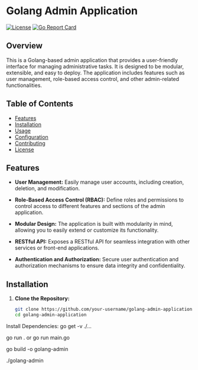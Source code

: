 # Golang Admin Application

[![License](https://img.shields.io/badge/license-MIT-blue.svg)](LICENSE)
[![Go Report Card](https://goreportcard.com/badge/github.com/your-username/golang-admin-application)](https://goreportcard.com/report/github.com/your-username/golang-admin-application)

## Overview

This is a Golang-based admin application that provides a user-friendly interface for managing administrative tasks. It is designed to be modular, extensible, and easy to deploy. The application includes features such as user management, role-based access control, and other admin-related functionalities.

## Table of Contents

- [Features](#features)
- [Installation](#installation)
- [Usage](#usage)
- [Configuration](#configuration)
- [Contributing](#contributing)
- [License](#license)

## Features

- **User Management:** Easily manage user accounts, including creation, deletion, and modification.

- **Role-Based Access Control (RBAC):** Define roles and permissions to control access to different features and sections of the admin application.

- **Modular Design:** The application is built with modularity in mind, allowing you to easily extend or customize its functionality.

- **RESTful API:** Exposes a RESTful API for seamless integration with other services or front-end applications.

- **Authentication and Authorization:** Secure user authentication and authorization mechanisms to ensure data integrity and confidentiality.

## Installation

1. **Clone the Repository:**

   ```bash
   git clone https://github.com/your-username/golang-admin-application.git
   cd golang-admin-application

   
Install Dependencies:
go get -v ./...

go run .   or go run main.go

go build -o golang-admin

./golang-admin
